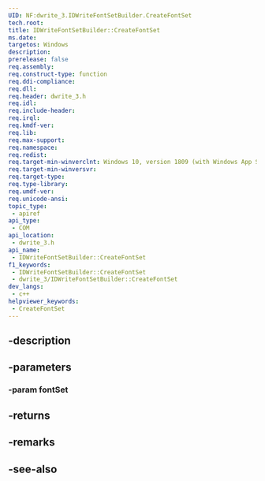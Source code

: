 ```yaml
---
UID: NF:dwrite_3.IDWriteFontSetBuilder.CreateFontSet
tech.root: 
title: IDWriteFontSetBuilder::CreateFontSet
ms.date: 
targetos: Windows
description: 
prerelease: false
req.assembly: 
req.construct-type: function
req.ddi-compliance: 
req.dll: 
req.header: dwrite_3.h
req.idl: 
req.include-header: 
req.irql: 
req.kmdf-ver: 
req.lib: 
req.max-support: 
req.namespace: 
req.redist: 
req.target-min-winverclnt: Windows 10, version 1809 (with Windows App SDK 0.5 or later)
req.target-min-winversvr: 
req.target-type: 
req.type-library: 
req.umdf-ver: 
req.unicode-ansi: 
topic_type:
 - apiref
api_type:
 - COM
api_location:
 - dwrite_3.h
api_name:
 - IDWriteFontSetBuilder::CreateFontSet
f1_keywords:
 - IDWriteFontSetBuilder::CreateFontSet
 - dwrite_3/IDWriteFontSetBuilder::CreateFontSet
dev_langs:
 - c++
helpviewer_keywords:
 - CreateFontSet
---
```


## -description

## -parameters

### -param fontSet

## -returns

## -remarks

## -see-also

